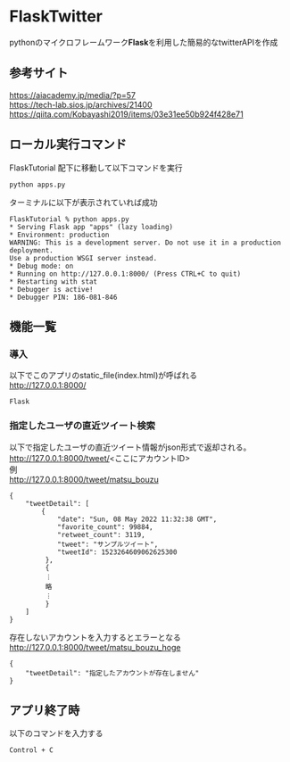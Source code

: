 # FlaskTwitter
pythonのマイクロフレームワーク**Flask**を利用した簡易的なtwitterAPIを作成


## 参考サイト
https://aiacademy.jp/media/?p=57  
https://tech-lab.sios.jp/archives/21400  
https://qiita.com/Kobayashi2019/items/03e31ee50b924f428e71

## ローカル実行コマンド
FlaskTutorial 配下に移動して以下コマンドを実行
```
python apps.py
```
ターミナルに以下が表示されていれば成功
```
FlaskTutorial % python apps.py
* Serving Flask app "apps" (lazy loading)
* Environment: production
WARNING: This is a development server. Do not use it in a production deployment.
Use a production WSGI server instead.
* Debug mode: on
* Running on http://127.0.0.1:8000/ (Press CTRL+C to quit)
* Restarting with stat
* Debugger is active!
* Debugger PIN: 186-081-846
```

## 機能一覧
 ### 導入
以下でこのアプリのstatic_file(index.html)が呼ばれる  
http://127.0.0.1:8000/
```
Flask
```
### 指定したユーザの直近ツイート検索
以下で指定したユーザの直近ツイート情報がjson形式で返却される。  
http://127.0.0.1:8000/tweet/<ここにアカウントID>  
例  
http://127.0.0.1:8000/tweet/matsu_bouzu
```
{
    "tweetDetail": [
        {
            "date": "Sun, 08 May 2022 11:32:38 GMT",
            "favorite_count": 99884,
            "retweet_count": 3119,
            "tweet": "サンプルツイート",
            "tweetId": 1523264609062625300
         },
         {
         ︙
         略
         ︙
         }
    ]
}
```
存在しないアカウントを入力するとエラーとなる  
http://127.0.0.1:8000/tweet/matsu_bouzu_hoge
```
{
    "tweetDetail": "指定したアカウントが存在しません"
}
```


## アプリ終了時
以下のコマンドを入力する
```
Control + C
```
